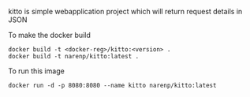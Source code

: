 kitto is simple webapplication project which will return request details in JSON


To make the docker build

```
docker build -t <docker-reg>/kitto:<version> .
docker build -t narenp/kitto:latest .

```

To run this image 
```
docker run -d -p 8080:8080 --name kitto narenp/kitto:latest
```

